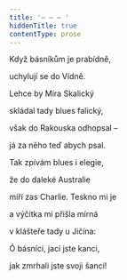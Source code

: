 ```yaml
---
title: '– – – '
hiddenTitle: true
contentType: prose
---
```


Když básníkům je prabídně,

uchylují se do Vídně.

Lehce by Míra Skalický

skládal tady blues falický,

však do Rakouska odhopsal –

já za něho teď abych psal.

Tak zpívám blues i elegie,

že do daleké Australie

míří zas Charlie. Teskno mi je

a výčitka mi přišla mírná

v klášteře tady u Jičína:

Ó básníci, jací jste kanci,

jak zmrhali jste svoji šanci!
